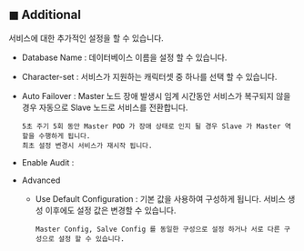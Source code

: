 ## &#9724; Additional
서비스에 대한 추가적인 설정을 할 수 있습니다.

+ Database Name : 데이터베이스 이름을 설정 할 수 있습니다.
+ Character-set : 서비스가 지원하는 캐릭터셋 중 하나를 선택 할 수 있습니다.
+ Auto Failover : Master 노드 장애 발생시 임계 시간동안 서비스가 복구되지 않을 경우 자동으로 Slave 노드로 서비스를 전환합니다.
  ```
  5초 주기 5회 동안 Master POD 가 장애 상태로 인지 될 경우 Slave 가 Master 역할을 수행하게 됩니다.
  최초 설정 변경시 서비스가 재시작 됩니다.
  ```
+ Enable Audit : 
  
+ Advanced
  - Use Default Configuration : 기본 값을 사용하여 구성하게 됩니다. 서비스 생성 이후에도 설정 값은 변경할 수 있습니다.
    ```
    Master Config, Salve Config 를 동일한 구성으로 설정 하거나 서로 다른 구성으로 설정 할 수 있습니다.
    ```
